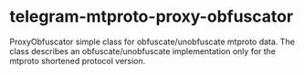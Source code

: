 # telegram-mtproto-proxy-obfuscator

ProxyObfuscator simple class for obfuscate/unobfuscate mtproto data. The class describes an obfuscate/unobfuscate implementation only for the mtproto shortened protocol version.
